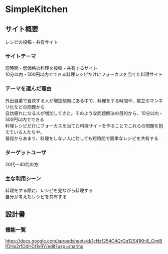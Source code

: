 # SimpleKitchen

## サイト概要
レシピの投稿・共有サイト  

### サイトテーマ
短時間・低価格の料理を投稿・共有するサイト  
10分以内・500円以内でできる料理レシピだけにフォーカスを当てた料理サイト

### テーマを選んだ理由
外出自粛で自炊する人が増加傾向にある中で、料理をする時間や、献立のマンネリ化などの問題から  
自炊疲れになる人が増加してきた。そのような問題解決の目的から、10分以内・500円以内でできる  
料理レシピだけにフォーカスを当てた料理サイトを作ることでこれらの問題を抱えている人たちや、  
普段からあまり、料理をしない人に対しても短時間で簡単なレシピを共有する

### ターゲットユーザ
20代〜40代の方

### 主な利用シーン
料理をする際に、レシピを見ながら料理する  
自分が考えたレシピを共有する

## 設計書


### 機能一覧
https://docs.google.com/spreadsheets/d/1cHzf254C4QrGq12S41KhiE_CmjBfOHp2rfOdHCt1xRY/edit?usp=sharing
